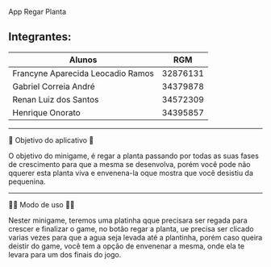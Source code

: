 App Regar Planta

Integrantes:
------------------------------------------------
| Alunos                            |    RGM   |
------------------------------------|-----------
| Francyne Aparecida Leocadio Ramos | 32876131 |
| Gabriel Correia André             | 34379878 |
| Renan Luiz dos Santos             | 34572309 |
| Henrique Onorato                  | 34395857 |

-------------------------------------------------------------------------------------------------------------------------

🌱 Objetivo do aplicativo 🌱

O objetivo do minigame, é regar a planta passando por todas as suas fases de crescimento
para que a mesma se desenvolva, porém você pode não qquerer esta planta viva e envenena-la 
oque mostra que você desistiu da pequenina.

-------------------------------------------------------------------------------------------------------------------------

🤳🏻 Modo de uso 🤳🏻

Nester minigame, teremos uma platinha qque precisara ser regada para crescer e finalizar o game,
no botão regar  a planta, ue precisa  ser clicado varias vezes  para que a agua seja levada  até a plantinha,
porém caso queira deistir do game, você tem a opção de envenenar a mesma, onde ela te levara para um dos finais do jogo.

